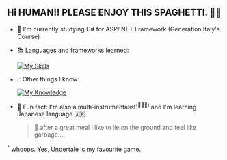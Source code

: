 ## Hi HUMAN!! PLEASE ENJOY THIS SPAGHETTI. 🍝💀

- :school: I'm currently studying C# for ASP/.NET Framework (Generation Italy's Course)
<!--- :construction: Currently learning ![image](https://img.shields.io/badge/Kotlin-B125EA?style=for-the-badge&logo=kotlin&logoColor=white) in my pastime-->
- :books: Languages and frameworks learned:
  
  [![My Skills](https://skillicons.dev/icons?i=java,cs,dotnet,js,jquery,bootstrap,sass,mysql,powershell&theme=light)](https://skillicons.dev)
- :: Other things I know:

  [![My Knowledge](https://skillicons.dev/icons?i=ableton,azure,docker,vscode&theme=light)](https://skillicons.dev)
  <!--Java, C#, Javascript, Powershell, jQuery, Bootstrap, SASS-->
- :dizzy: Fun fact: I'm also a multi-instrumentalist<sup>(🎸🥁🎹)</sup> and I'm learning Japanese language 🇯🇵
 
  > 👻 after a great meal i like to lie on the ground and feel like garbage...

<sup>*</sup> whoops. Yes, Undertale is my favourite game.
<!--
**skybru/skybru** is a ✨ _special_ ✨ repository because its `README.md` (this file) appears on your GitHub profile.

Here are some ideas to get you started:

- 🔭 I’m currently working on ...
- 🌱 I’m currently learning ...
- 👯 I’m looking to collaborate on ...
- 🤔 I’m looking for help with ...
- 💬 Ask me about ...
- 📫 How to reach me: ...
- 😄 Pronouns: ...
- ⚡ Fun fact: ...
-->
